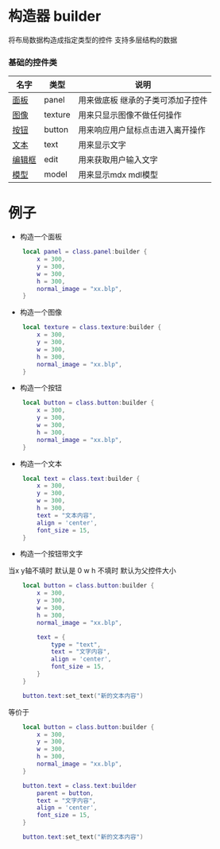 # 构造器 builder

将布局数据构造成指定类型的控件 
支持多层结构的数据

### 基础的控件类

名字|类型|说明
--|--|--
[面板](Script/界面/面板)|panel|用来做底板 继承的子类可添加子控件
[图像](Script/界面/图像)|texture|用来只显示图像不做任何操作
[按钮](Script/界面/按钮)|button|用来响应用户鼠标点击进入离开操作
[文本](Script/界面/文本)|text|用来显示文字
[编辑框](Script/界面/编辑框)|edit|用来获取用户输入文字
[模型](Script/界面/模型)|model|用来显示mdx mdl模型 




# 例子

* 构造一个面板

```lua
    local panel = class.panel:builder {
        x = 300,
        y = 300,
        w = 300,
        h = 300,
        normal_image = "xx.blp",
    }

```


* 构造一个图像

```lua
    local texture = class.texture:builder {
        x = 300,
        y = 300,
        w = 300,
        h = 300,
        normal_image = "xx.blp",
    }

```

* 构造一个按钮

```lua
    local button = class.button:builder {
        x = 300,
        y = 300,
        w = 300,
        h = 300,
        normal_image = "xx.blp",
    }

```

* 构造一个文本
```lua
    local text = class.text:builder {
        x = 300,
        y = 300,
        w = 300,
        h = 300,
        text = "文本内容",
        align = 'center',
        font_size = 15,
    }

```


* 构造一个按钮带文字

当x y轴不填时 默认是 0
w h 不填时 默认为父控件大小

```lua
    local button = class.button:builder {
        x = 300,
        y = 300,
        w = 300,
        h = 300,
        normal_image = "xx.blp",

        text = {
            type = "text",
            text = "文字内容",
            align = 'center',
            font_size = 15,
        }
    }

    button.text:set_text("新的文本内容")
```

等价于

```lua
    local button = class.button:builder {
        x = 300,
        y = 300,
        w = 300,
        h = 300,
        normal_image = "xx.blp",
    }

    button.text = class.text:builder
        parent = button,
        text = "文字内容",
        align = 'center',
        font_size = 15,
    }

    button.text:set_text("新的文本内容")
```
